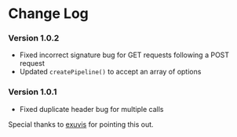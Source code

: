 Change Log
============================
### Version 1.0.2 ###
* Fixed incorrect signature bug for GET requests following a POST request
* Updated `createPipeline()` to accept an array of options

### Version 1.0.1 ###
* Fixed duplicate header bug for multiple calls

Special thanks to <a href="https://github.com/exuvis">exuvis</a> for pointing this out.